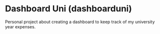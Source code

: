 # Dashboard Uni (dashboarduni)
Personal project about creating a dashboard to keep track of my university year expenses.

